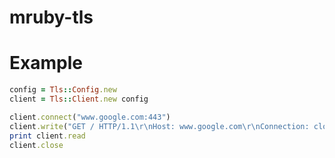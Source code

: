 # mruby-tls

Example
=======
```ruby
config = Tls::Config.new
client = Tls::Client.new config

client.connect("www.google.com:443")
client.write("GET / HTTP/1.1\r\nHost: www.google.com\r\nConnection: close\r\n\r\n")
print client.read
client.close
```
